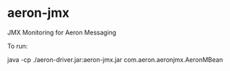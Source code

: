 # aeron-jmx
JMX Monitoring for Aeron Messaging



To run:

java -cp ./aeron-driver.jar:aeron-jmx.jar com.aeron.aeronjmx.AeronMBean <AeronCNCFile>
